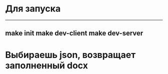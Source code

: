 # Для запуска
---
make init
make dev-client
make dev-server
---

# Выбираешь json, возвращает заполненный docx